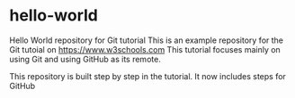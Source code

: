 # hello-world
Hello World repository for Git tutorial
This is an example repository for the Git tutoial on https://www.w3schools.com
This tutorial focuses mainly on using Git and using GitHub as its remote.

This repository is built step by step in the tutorial.
It now includes steps for GitHub
